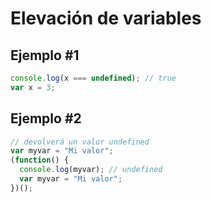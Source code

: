# Elevación de variables

## Ejemplo #1

```js
console.log(x === undefined); // true
var x = 3;
```

## Ejemplo #2

```js
// devolverá un valor undefined
var myvar = "Mi valor";
(function() {
  console.log(myvar); // undefined
  var myvar = "Mi valor";
})();
```

